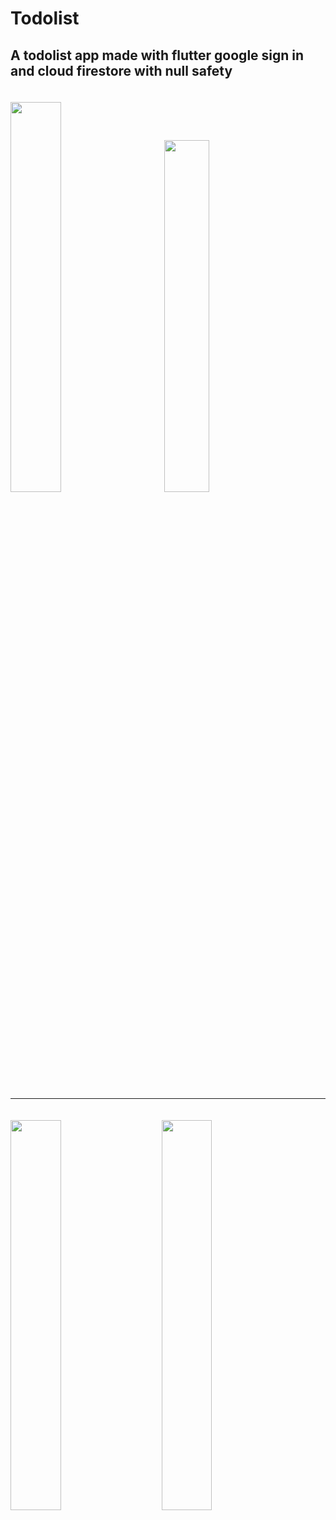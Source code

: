 # Todolist

## A todolist app made with flutter google sign in and cloud firestore with null safety
<!--
<table>
  <tr>
    <td> <h3>Sign In Screen</h3></td>
     <td><h3>Task Manager Screen</h3> </td>
  </tr>
  <tr>
    <td><img src="https://user-images.githubusercontent.com/88108372/131978050-46611301-e093-41cd-a238-7e882e3b350b.jpg" width=300 height=500></td>
    <td><img src="https://user-images.githubusercontent.com/88108372/131978035-927369bc-adc4-4eaf-9d79-7f97b349d069.jpg" width=300 height=500></td>

  </tr>
 </table>
<table>
  <tr>
    <td><h3>Add Task Screen</h3> </td>
     <td><h3>Update Screen </h3> </td>
  </tr>
  <tr>
    <td><img src="https://user-images.githubusercontent.com/88108372/131978107-5a1f6f6c-c252-4582-9f48-ba6c3112798a.jpg" width=300 height=500></td>
    <td><img src="https://user-images.githubusercontent.com/88108372/131978118-5a5240dc-59f2-49cb-9792-0d065643f14a.jpg" width=300 height=500></td>

  </tr>
 </table>


-->
<img src="https://user-images.githubusercontent.com/88108372/131978050-46611301-e093-41cd-a238-7e882e3b350b.jpg" vspace =20 width=40%> <img src="https://user-images.githubusercontent.com/88108372/131978035-927369bc-adc4-4eaf-9d79-7f97b349d069.jpg" vspace =20 width=38.0% hspace =40>

---

<img src="https://user-images.githubusercontent.com/88108372/131978107-5a1f6f6c-c252-4582-9f48-ba6c3112798a.jpg" vspace =20 width=40%><img src="https://user-images.githubusercontent.com/88108372/131978118-5a5240dc-59f2-49cb-9792-0d065643f14a.jpg" vspace =20 width=40% hspace=40>